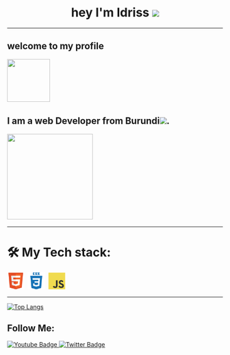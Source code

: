 <h1 align="center">
  hey I'm Idriss
  <img src="https://media.giphy.com/media/hvRJCLFzcasrR4ia7z/giphy.gif" width="30px"/>
</h1>

---
##  welcome to my profile

<div>
  <img src="https://media.giphy.com/media/QssGEmpkyEOhBCb7e1/giphy.gif" width="100px" height="100px"/>
</div>

## I am a web Developer from Burundi<img src="https://media.giphy.com/media/WUlplcMpOCEmTGBtBW/giphy.gif" width="30">.

<div>
  <img src="https://media.giphy.com/media/juua9i2c2fA0AIp2iq/giphy.gif" width="200px" height="200px"/>
</div>

---

# :hammer_and_wrench: My Tech stack:
<div>
  <img src="https://github.com/devicons/devicon/blob/master/icons/html5/html5-original.svg" title="HTML5" alt="HTML" width="40" height="40"/>&nbsp;
  <img src="https://github.com/devicons/devicon/blob/master/icons/css3/css3-plain-wordmark.svg"  title="CSS3" alt="CSS" width="40" height="40"/>&nbsp;
  <img src="https://github.com/devicons/devicon/blob/master/icons/javascript/javascript-original.svg" title="JavaScript" alt="JavaScript" width="40" height="40"/>&nbsp;
</div>

---

[![Top Langs](https://github-readme-stats.vercel.app/api/top-langs/?username=IdrissaMurenga&layout=compact&theme=vision-friendly-dark)](https://github.com/anuraghazra/github-readme-stats)

## Follow Me:
<div id="badges">
  <a href="https://www.youtube.com/@idriss_ayo/videos">
    <img src="https://img.shields.io/badge/YouTube-red?style=for-the-badge&logo=youtube&logoColor=white" alt="Youtube Badge"/>
  </a>
  <a href="https://twitter.com/Tbwaychuma">
    <img src="https://img.shields.io/badge/Twitter-blue?style=for-the-badge&logo=twitter&logoColor=white" alt="Twitter Badge"/>
  </a>
</div>

